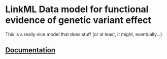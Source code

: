 # LinkML Data model for functional evidence of genetic variant effect
This is a really nice model that
does stuff (or at least, it might, eventually...)

## [Documentation](https://bpow.github.io/variant-functional-assay/)
